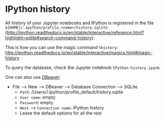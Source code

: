 # IPython history

All history of your Jupyter notebooks and IPython is registered in the file `${HOME}/.ipython/profile_<name>/history.sqlite` (http://ipython.readthedocs.io/en/stable/interactive/reference.html?highlight=sqlite#search-command-history):

This is how you can use the magic command `%history`: http://ipython.readthedocs.io/en/stable/interactive/magics.html#magic-history

To query the database, check the Jupyter notebook `IPython-history.ipynb`.

One can also use [DBeaver](https://dbeaver.jkiss.org):
* File --> New --> DBeaver --> Database Connection --> SQLite
    * `Path`: /Users/<your-username>/.ipython/profile_default/history.sqlite
    * `User name`: empty
    * `Password`: empty
    * `Next` --> `Connection name`: IPython history
    * Leave the default options for all the rest
